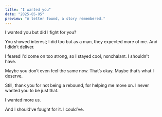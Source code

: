```yaml
---
title: "I wanted you"
date: "2025-05-05"
preview: "A letter found, a story remembered."
---
```


I wanted you
but did I fight for you?

You showed interest;
I did too
but as a man,
they expected more of me.
And I didn’t deliver.

I feared I'd come on too strong,
so I stayed cool,
nonchalant.
I shouldn't have.

Maybe you don’t even feel the same now.
That’s okay.
Maybe that’s what I deserve.

Still, thank you
for not being a rebound,
for helping me move on.
I never wanted you to be just that.

I wanted more
us.

And I should’ve fought for it.
I could’ve.